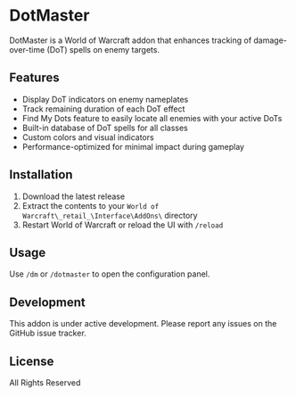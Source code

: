 # DotMaster

DotMaster is a World of Warcraft addon that enhances tracking of damage-over-time (DoT) spells on enemy targets.

## Features

- Display DoT indicators on enemy nameplates
- Track remaining duration of each DoT effect
- Find My Dots feature to easily locate all enemies with your active DoTs
- Built-in database of DoT spells for all classes
- Custom colors and visual indicators
- Performance-optimized for minimal impact during gameplay

## Installation

1. Download the latest release
2. Extract the contents to your `World of Warcraft\_retail_\Interface\AddOns\` directory
3. Restart World of Warcraft or reload the UI with `/reload`

## Usage

Use `/dm` or `/dotmaster` to open the configuration panel.

## Development

This addon is under active development. Please report any issues on the GitHub issue tracker.

## License

All Rights Reserved 